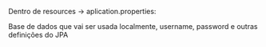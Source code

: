 Dentro de resources -> aplication.properties:

Base de dados que vai ser usada localmente, username, password e outras definições do JPA